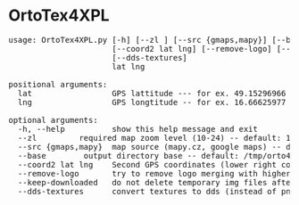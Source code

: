 OrtoTex4XPL
======

<pre>
usage: OrtoTex4XPL.py [-h] [--zl <level>] [--src {gmaps,mapy}] [--base <path>]
                      [--coord2 lat lng] [--remove-logo] [--keep-downloaded]
                      [--dds-textures]
                      lat lng

positional arguments:
  lat                 GPS lattitude --- for ex. 49.15296966
  lng                 GPS longtitude -- for ex. 16.66625977

optional arguments:
  -h, --help          show this help message and exit
  --zl <level>        required map zoom level (10-24) -- default: 18
  --src {gmaps,mapy}  map source (mapy.cz, google maps) -- default: gmaps
  --base <path>       output directory base -- default: /tmp/orto4xpl
  --coord2 lat lng    Second GPS coordinates (lower right corner)
  --remove-logo       try to remove logo merging with higher zoom level
  --keep-downloaded   do not delete temporary img files after processing
  --dds-textures      convert textures to dds (instead of png) -- default: png
</pre>

